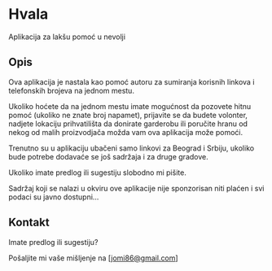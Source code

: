 # Hvala

Aplikacija za lakšu pomoć u nevolji

## Opis

Ova aplikacija je nastala kao pomoć autoru za sumiranja korisnih linkova i telefonskih brojeva na jednom mestu.

Ukoliko hoćete da na jednom mestu imate mogućnost da pozovete hitnu pomoć (ukoliko ne znate broj napamet), prijavite se da budete volonter, nadjete lokaciju prihvatilišta da donirate garderobu ili poručite hranu od nekog od malih proizvodjača možda vam ova aplikacija može pomoći.

Trenutno su u aplikaciju ubačeni samo linkovi za Beograd i Srbiju, ukoliko bude potrebe dodavaće se još sadržaja i za druge gradove.

Ukoliko imate predlog ili sugestiju slobodno mi pišite.

Sadržaj koji se nalazi u okviru ove aplikacije nije sponzorisan niti plaćen i svi podaci su javno dostupni...

## Kontakt

Imate predlog ili sugestiju?

Pošaljite mi vaše mišljenje na [jomi86@gmail.com]
